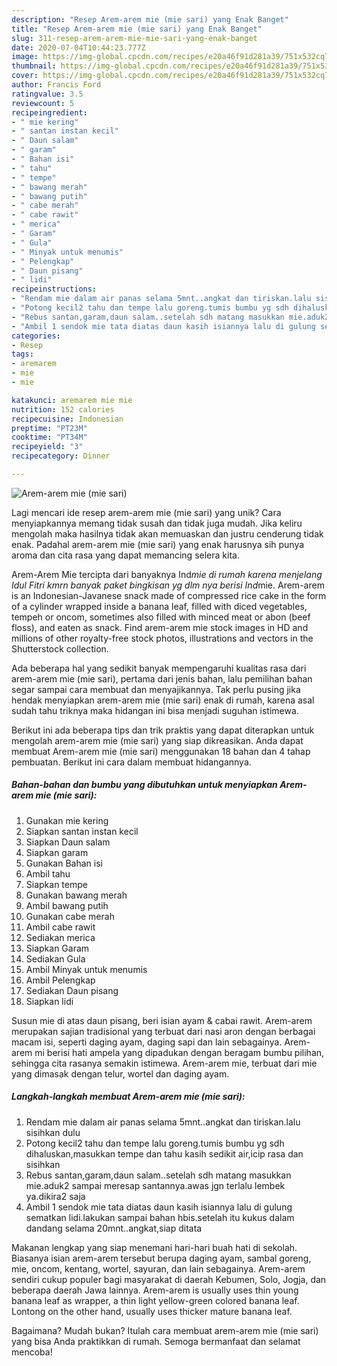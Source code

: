 ```yaml
---
description: "Resep Arem-arem mie (mie sari) yang Enak Banget"
title: "Resep Arem-arem mie (mie sari) yang Enak Banget"
slug: 311-resep-arem-arem-mie-mie-sari-yang-enak-banget
date: 2020-07-04T10:44:23.777Z
image: https://img-global.cpcdn.com/recipes/e20a46f91d281a39/751x532cq70/arem-arem-mie-mie-sari-foto-resep-utama.jpg
thumbnail: https://img-global.cpcdn.com/recipes/e20a46f91d281a39/751x532cq70/arem-arem-mie-mie-sari-foto-resep-utama.jpg
cover: https://img-global.cpcdn.com/recipes/e20a46f91d281a39/751x532cq70/arem-arem-mie-mie-sari-foto-resep-utama.jpg
author: Francis Ford
ratingvalue: 3.5
reviewcount: 5
recipeingredient:
- " mie kering"
- " santan instan kecil"
- " Daun salam"
- " garam"
- " Bahan isi"
- " tahu"
- " tempe"
- " bawang merah"
- " bawang putih"
- " cabe merah"
- " cabe rawit"
- " merica"
- " Garam"
- " Gula"
- " Minyak untuk menumis"
- " Pelengkap"
- " Daun pisang"
- " lidi"
recipeinstructions:
- "Rendam mie dalam air panas selama 5mnt..angkat dan tiriskan.lalu sisihkan dulu"
- "Potong kecil2 tahu dan tempe lalu goreng.tumis bumbu yg sdh dihaluskan,masukkan tempe dan tahu kasih sedikit air,icip rasa dan sisihkan"
- "Rebus santan,garam,daun salam..setelah sdh matang masukkan mie.aduk2 sampai meresap santannya.awas jgn terlalu lembek ya.dikira2 saja"
- "Ambil 1 sendok mie tata diatas daun kasih isiannya lalu di gulung sematkan lidi.lakukan sampai bahan hbis.setelah itu kukus dalam dandang selama 20mnt..angkat,siap ditata"
categories:
- Resep
tags:
- aremarem
- mie
- mie

katakunci: aremarem mie mie 
nutrition: 152 calories
recipecuisine: Indonesian
preptime: "PT23M"
cooktime: "PT34M"
recipeyield: "3"
recipecategory: Dinner

---
```



![Arem-arem mie (mie sari)](https://img-global.cpcdn.com/recipes/e20a46f91d281a39/751x532cq70/arem-arem-mie-mie-sari-foto-resep-utama.jpg)

Lagi mencari ide resep arem-arem mie (mie sari) yang unik? Cara menyiapkannya memang tidak susah dan tidak juga mudah. Jika keliru mengolah maka hasilnya tidak akan memuaskan dan justru cenderung tidak enak. Padahal arem-arem mie (mie sari) yang enak harusnya sih punya aroma dan cita rasa yang dapat memancing selera kita.

Arem-Arem Mie tercipta dari banyaknya Ind*mie di rumah karena menjelang Idul Fitri kmrn banyak paket bingkisan yg dlm nya berisi Ind*mie. Arem-arem is an Indonesian-Javanese snack made of compressed rice cake in the form of a cylinder wrapped inside a banana leaf, filled with diced vegetables, tempeh or oncom, sometimes also filled with minced meat or abon (beef floss), and eaten as snack. Find arem-arem mie stock images in HD and millions of other royalty-free stock photos, illustrations and vectors in the Shutterstock collection.

Ada beberapa hal yang sedikit banyak mempengaruhi kualitas rasa dari arem-arem mie (mie sari), pertama dari jenis bahan, lalu pemilihan bahan segar sampai cara membuat dan menyajikannya. Tak perlu pusing jika hendak menyiapkan arem-arem mie (mie sari) enak di rumah, karena asal sudah tahu triknya maka hidangan ini bisa menjadi suguhan istimewa.


Berikut ini ada beberapa tips dan trik praktis yang dapat diterapkan untuk mengolah arem-arem mie (mie sari) yang siap dikreasikan. Anda dapat membuat Arem-arem mie (mie sari) menggunakan 18 bahan dan 4 tahap pembuatan. Berikut ini cara dalam membuat hidangannya.

<!--inarticleads1-->

##### Bahan-bahan dan bumbu yang dibutuhkan untuk menyiapkan Arem-arem mie (mie sari):

1. Gunakan  mie kering
1. Siapkan  santan instan kecil
1. Siapkan  Daun salam
1. Siapkan  garam
1. Gunakan  Bahan isi
1. Ambil  tahu
1. Siapkan  tempe
1. Gunakan  bawang merah
1. Ambil  bawang putih
1. Gunakan  cabe merah
1. Ambil  cabe rawit
1. Sediakan  merica
1. Siapkan  Garam
1. Sediakan  Gula
1. Ambil  Minyak untuk menumis
1. Ambil  Pelengkap
1. Sediakan  Daun pisang
1. Siapkan  lidi


Susun mie di atas daun pisang, beri isian ayam &amp; cabai rawit. Arem-arem merupakan sajian tradisional yang terbuat dari nasi aron dengan berbagai macam isi, seperti daging ayam, daging sapi dan lain sebagainya. Arem-arem mi berisi hati ampela yang dipadukan dengan beragam bumbu pilihan, sehingga cita rasanya semakin istimewa. Arem-arem mie, terbuat dari mie yang dimasak dengan telur, wortel dan daging ayam. 

<!--inarticleads2-->

##### Langkah-langkah membuat Arem-arem mie (mie sari):

1. Rendam mie dalam air panas selama 5mnt..angkat dan tiriskan.lalu sisihkan dulu
1. Potong kecil2 tahu dan tempe lalu goreng.tumis bumbu yg sdh dihaluskan,masukkan tempe dan tahu kasih sedikit air,icip rasa dan sisihkan
1. Rebus santan,garam,daun salam..setelah sdh matang masukkan mie.aduk2 sampai meresap santannya.awas jgn terlalu lembek ya.dikira2 saja
1. Ambil 1 sendok mie tata diatas daun kasih isiannya lalu di gulung sematkan lidi.lakukan sampai bahan hbis.setelah itu kukus dalam dandang selama 20mnt..angkat,siap ditata


Makanan lengkap yang siap menemani hari-hari buah hati di sekolah. Biasanya isian arem-arem tersebut berupa daging ayam, sambal goreng, mie, oncom, kentang, wortel, sayuran, dan lain sebagainya. Arem-arem sendiri cukup populer bagi masyarakat di daerah Kebumen, Solo, Jogja, dan beberapa daerah Jawa lainnya. Arem-arem is usually uses thin young banana leaf as wrapper, a thin light yellow-green colored banana leaf. Lontong on the other hand, usually uses thicker mature banana leaf. 

Bagaimana? Mudah bukan? Itulah cara membuat arem-arem mie (mie sari) yang bisa Anda praktikkan di rumah. Semoga bermanfaat dan selamat mencoba!
